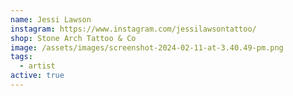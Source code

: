 ```yaml
---
name: Jessi Lawson
instagram: https://www.instagram.com/jessilawsontattoo/
shop: Stone Arch Tattoo & Co
image: /assets/images/screenshot-2024-02-11-at-3.40.49-pm.png
tags:
  - artist
active: true
---
```

